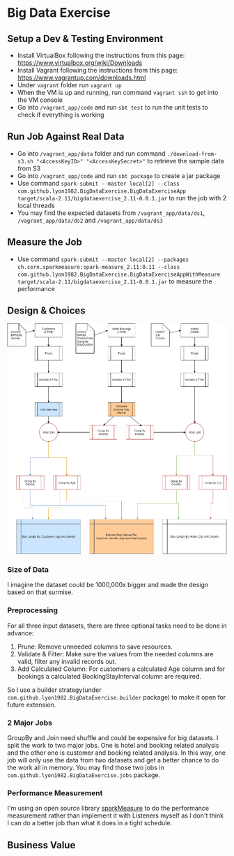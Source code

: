 # Big Data Exercise

## Setup a Dev & Testing Environment

* Install VirtualBox following the instructions from this page: https://www.virtualbox.org/wiki/Downloads
* Install Vagrant following the instructions from this page: https://www.vagrantup.com/downloads.html
* Under `vagrant` folder run `vagrant up`
* When the VM is up and running, run command `vagrant ssh` to get into the VM console
* Go into `/vagrant_app/code` and run `sbt test` to run the unit tests to check if everything is working

## Run Job Against Real Data

* Go into `/vagrant_app/data` folder and run command `./download-from-s3.sh "<AccessKeyID>" "<AccessKeySecret>"` to retrieve the sample data from S3
* Go into `/vagrant_app/code` and run `sbt package` to create a jar package
* Use command `spark-submit --master local[2] --class com.github.lyon1982.BigDataExercise.BigDataExerciseApp target/scala-2.11/bigdataexercise_2.11-0.0.1.jar` to run the job with 2 local threads
* You may find the expected datasets from `/vagrant_app/data/ds1`, `/vagrant_app/data/ds2` and `/vagrant_app/data/ds3`

## Measure the Job

* Use command `spark-submit --master local[2] --packages ch.cern.sparkmeasure:spark-measure_2.11:0.11 --class com.github.lyon1982.BigDataExercise.BigDataExerciseAppWithMeasure target/scala-2.11/bigdataexercise_2.11-0.0.1.jar` to measure the performance

## Design & Choices

![BDE-Flow](https://github.com/Lyon1982/big-data-exercise/blob/master/docs/BDE-Flow.png?raw=true)



### Size of Data

I imagine the dataset could be 1000,000x bigger and made the design based on that surmise. 

### Preprocessing

For all three input datasets, there are three optional tasks need to be done in advance:

1. Prune: Remove unneeded columns to save resources.
2. Validate & Filter: Make sure the values from the needed columns are valid, filter any invalid records out.
3. Add Calculated Column: For customers a calculated Age column and for bookings a calculated  BookingStayInterval column are required.

So I use a builder strategy(under `com.github.lyon1982.BigDataExercise.builder` package) to make it open for future extension.

### 2 Major Jobs

GroupBy and Join need shuffle and could be expensive for big datasets. I split the work to two major jobs. One is hotel and booking related analysis and the other one is customer and booking related analysis. In this way, one job will only use the data from two datasets and get a better chance to do the work all in memory. You may find those two jobs in `com.github.lyon1982.BigDataExercise.jobs` package.

### Performance Measurement

I'm using an open source library [sparkMeasure](https://github.com/LucaCanali/sparkMeasure) to do the performance measurement rather than implement it with Listeners myself as I don't think I can do a better job than what it does in a tight schedule.

## Business Value